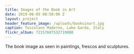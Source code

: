 ```yaml
---
title: Images of the Book in Art
date: 2019-06-05 08:50:00 Z
layout: project
header_feature_image: /uploads/booksinart.jpg
caption: Toscolano Maderno, Lake Garda, Italy
flickr_album: 72157687532719080
---
```


The book image as seen in paintings, frescos and sculptures.
